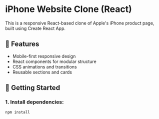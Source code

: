 # iPhone Website Clone (React)

This is a responsive React-based clone of Apple's iPhone product page, built using Create React App.

## 🚀 Features

- Mobile-first responsive design
- React components for modular structure
- CSS animations and transitions
- Reusable sections and cards

## 🔧 Getting Started

### 1. Install dependencies:

```bash
npm install
```
